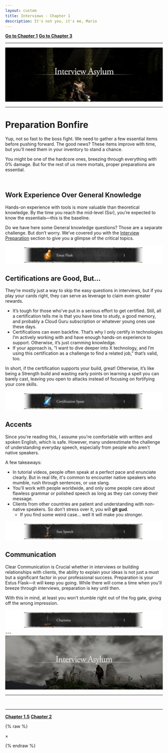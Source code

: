 ```yaml
---
layout: custom
title: Interviews - Chapter 1
description: It's not you, it's me, Mario
---
```


<div class="nav-buttons">
  <a href="/pages/ds-interviews" class="ds-button left-button"><strong>Go to Chapter 1</strong></a>
  <a href="/pages/ds-interviews-chapter-3" class="ds-button right-button"><strong>Go to Chapter 3</strong></a>
</div>

---

<img class="myImg" src="../images/interviews/location-interview-asylum.png" alt="location-interview-asylum" style="cursor: pointer;">

---

# Preparation Bonfire

Yup, not so fast to the boss fight. We need to gather a few essential items before pushing forward. The good news? These items improve with time, but you’ll need them in your inventory to stand a chance.

You might be one of the hardcore ones, breezing through everything with 0% damage. But for the rest of us mere mortals, proper preparations are essential.

<br>

## Work Experience Over General Knowledge

Hands-on experience with tools is more valuable than theoretical knowledge. By the time you reach the mid-level (Ssr), you’re expected to know the essentials—this is the baseline.

Do we have here some General knowledge questions? Those are a separate challenge. But don’t worry. We’ve covered you with the [Interview Preparation](#interview-preparation) section to give you a glimpse of the critical topics.

<img class="myImg" src="../images/interviews/object-estus-flask.png" alt="object-estus-flask" style="cursor: pointer;">
<br>

## Certifications are Good, But...

They’re mostly just a way to skip the easy questions in interviews, but if you play your cards right, they can serve as leverage to claim even greater rewards.

- It’s tough for those who’ve put in a serious effort to get certified. Still, all a certification tells me is that you have time to study, a good memory, and probably a Cloud Guru subscription or whatever young ones use these days.
- Certifications can even backfire. That’s why I only certify in technologies I’m actively working with and have enough hands-on experience to support. Otherwise, it’s just cramming knowledge.
- If your approach is, “I want to dive deeper into X technology, and I’m using this certification as a challenge to find a related job,” that’s valid, too.

In short, if the certification supports your build, great! Otherwise, it’s like being a Strength build and wasting early points on learning a spell you can barely cast, leaving you open to attacks instead of focusing on fortifying your core skills.

<img class="myImg" src="../images/interviews/object-certification-spear.png" alt="object-certification-spear" style="cursor: pointer;">
<br>

## Accents

Since you're reading this, I assume you're comfortable with written and spoken English, which is safe. However, many underestimate the challenge of understanding everyday speech, especially from people who aren't native speakers.

A few takeaways:

- In tutorial videos, people often speak at a perfect pace and enunciate clearly. But in real life, it's common to encounter native speakers who mumble, rush through sentences, or use slang.
- You'll work with people worldwide, and only some people care about flawless grammar or polished speech as long as they can convey their message.
- Clients from other countries are patient and understanding with non-native speakers. So don't stress over it, you will **git gud**.
  - If you find some weird case... well It will make you stronger.

<img class="myImg" src="../images/interviews/object-sun-speech.png" alt="object-sun-speech" style="cursor: pointer;">
<br>

## Communication

Clear Communication is Crucial whether in interviews or building relationships with clients, the ability to explain your ideas is not just a must but a significant factor in your professional success. Preparation is your Estus Flask—it will keep you going. While there will come a time when you'll breeze through interviews, preparation is key until then.

With this in mind, at least you won’t stumble right out of the fog gate, giving off the wrong impression.

<img class="myImg" src="../images/interviews/object-charisma.png" alt="object-charisma" style="cursor: pointer;">

<br>
---

<img class="myImg" src="../images/interviews/location-interview-asylum-exit.png" alt="location-interview-asylum-exit" style="cursor: pointer;">

---
<br>

---

<a href="/pages/ds-interviews-chapter-1.5" class="button fork"><strong>Chapter 1.5</strong></a>
<a href="/pages/ds-interviews-chapter-2" class="button fork"><strong>Chapter 2</strong></a>

{% raw %}

<style>
  details summary {
    cursor: pointer;
    font-weight: bold;
  }
  details summary::before {
    content: '➕'; /* Plus sign to indicate expandability */
    margin-right: 10px;
  }
  details[open] summary::before {
    content: '➖'; /* Minus sign to indicate it's expanded */
  }
</style>

<!-- Single Modal -->
<div id="myModal" class="modal">
  <span class="close">&times;</span>
  <img class="modal-content" id="img01">
</div>

<!-- JavaScript for Modal Functionality -->
<script>
  // Get the modal
  var modal = document.getElementById("myModal");

  // Get the modal image element
  var modalImg = document.getElementById("img01");

  // Ensure the modal is hidden on page load
  window.onload = function() {
    modal.style.display = "none";
  };

  // Get all images with class "myImg" and loop through them to add the click event
  var images = document.getElementsByClassName("myImg");
  for (var i = 0; i < images.length; i++) {
    images[i].onclick = function(){
      modal.style.display = "flex"; // Ensure the modal is displayed using flexbox
      modalImg.src = this.src;
    }
  }

  // Get the <span> element that closes the modal
  var span = document.getElementsByClassName("close")[0];

  // When the user clicks on <span> (x), close the modal
  span.onclick = function() { 
    modal.style.display = "none";
  }

  // Close the modal when clicking outside of the image
  modal.onclick = function(event) {
    if (event.target === modal) {
      modal.style.display = "none";
    }
  }

  // Close the modal when pressing the "Esc" key
  document.onkeydown = function(event) {
    if (event.key === "Escape") {
      modal.style.display = "none";
    }
  }
</script>
{% endraw %}
